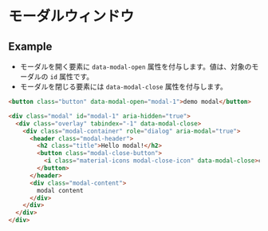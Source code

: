 # モーダルウィンドウ

## Example

- モーダルを開く要素に `data-modal-open` 属性を付与します。値は、対象のモーダルの `id` 属性です。
- モーダルを閉じる要素には `data-modal-close` 属性を付与します。

```html sandbox h=180 bp=768
<button class="button" data-modal-open="modal-1">demo modal</button>

<div class="modal" id="modal-1" aria-hidden="true">
  <div class="overlay" tabindex="-1" data-modal-close>
    <div class="modal-container" role="dialog" aria-modal="true">
      <header class="modal-header">
        <h2 class="title">Hello modal!</h2>
        <button class="modal-close-button">
          <i class="material-icons modal-close-icon" data-modal-close>close</i>
        </button>
      </header>
      <div class="modal-content">
        modal content
      </div>
    </div>
  </div>
</div>
```
